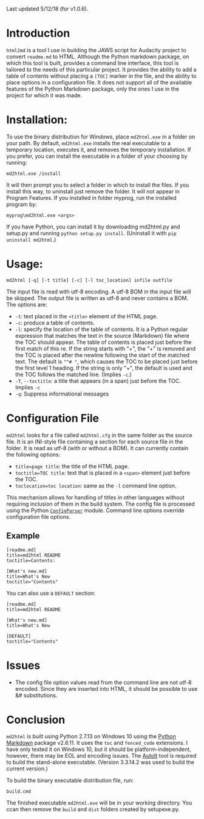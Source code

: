 Last updated 5/12/18 (for v1.0.6).

# Introduction
`html2md` is a tool I use in building the JAWS script for Audacity project to convert `readme.md` to HTML.  Although the Python markdown package, on which this tool is built, provides a command line interface, this tool is tailored to the needs of this particular project.  It provides the ability to add a table of contents without placing a `[TOC]` marker in the file, and the ability to place options in a configuration file.  It does not support all of the available features of the Python Markdown package, only the ones I use in the project for which it was made.

# Installation:
To use the binary distribution for Windows, place `md2html.exe` in a folder on your path.  By default, `md2html.exe` installs the real executable to a temporary location, executes it, and removes the temporary installation.  If you prefer, you can install the executable in a folder of your choosing by running:

```
md2html.exe /install
```

It will then prompt you to select a folder in which to install the files.  If you install this way, to uninstall just remove the folder.  It will not appear in Program Features.  If you installed in folder myprog, run the installed program by:

```
myprog\md2html.exe <args>
```


If you have Python, you can install it by downloading md2html.py and setup.py and running `python setup.py install`.  (Uninstall it with `pip uninstall md2html`.)  

# Usage:

`md2html [-q] [-t title] [-c] [-l toc_location] infile outfile`

The input file is read with utf-8 encoding.  A utf-8 BOM in the input file will be skipped.  The output file is written as utf-8 and never contains a BOM.  The options are:

- `-t`: text placed in the `<title>` element of the HTML page.
- `-c`: produce a table of contents.
- `-l`: specify the location of the table of contents.  It is a Python regular expression that matches the text in the source (Markdown) file where the TOC should appear.  The table of contents is placed just before the first match of this re.  If the string starts with "+", the "+" is removed and the TOC is placed after the newline following the start of the matched text.  The default is `"^# "`, which causes the TOC to be placed just before the first level 1 heading.  If the string is only "+", the default is used and the TOC follows the matched line.  (Implies `-c`.)
- `-T`, `--toctitle`: a title that appears (in a span) just before the TOC.  Implies `-c`
- `-q`: Suppress informational messages


# Configuration File
`md2html` looks for a file called `md2html.cfg` in the same folder as the source file.  It is an INI-style file containing a section for each source file in the folder.  It is read as utf-8 (with or without a BOM).  It can currently contain the following options:

- `title=page title`: the title of the HTML page.
- `toctitle=TOC title`: text that is placed in a `<span>` element just before the TOC.
- `toclocation=toc location`: same as the `-l` command line option.

This mechanism allows for handling of titles in other languages without requiring inclusion of them in the build system.  The config file is processed using the Python [`ConfigParser`](https://docs.python.org/2/library/configparser.html) module.  Command line options override configuration file options.

## Example

```
[readme.md]
title=md2html README
toctitle=Contents:

[What's new.md]
title=What's New
toctitle="Contents"
```

You can also use a `DEFAULT` section:

```
[readme.md]
title=md2html README

[What's new.md]
title=What's New

[DEFAULT]
toctitle="Contents"
```

# Issues

- The config file option values read from the command line are not utf-8 encoded.  Since they are inserted into HTML, it should be possible to use &# substitutions.


# Conclusion
`md2html` is built using Python 2.7.13 on Windows 10 using the [Python Markdown](http://pythonhosted.org/Markdown) package v2.6.11.  It uses the `toc` and `fenced_code` extensions.  I have only tested it on Windows 10, but it should be platform-independent, however, there may be EOL and encoding issues.  The [AutoIt](http://www.autoitscript.com) tool is required to build the stand-alone executable. (Version 3.3.14.2 was used to build the current version.) 

To build the binary executable distribution file, run:

```
build.cmd
```

The finished executable `md2html.exe` will be in your working directory.  You ccan then remove the `build` and `dist` folders created by setupexe.py.
